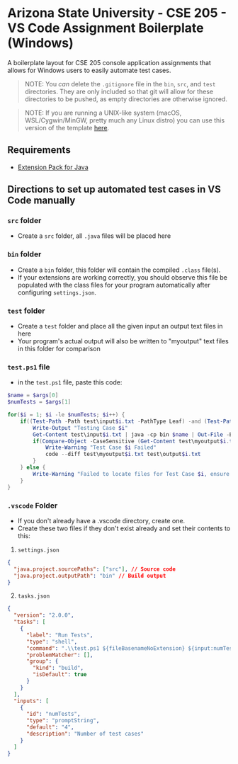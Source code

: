# Arizona State University - CSE 205 - VS Code Assignment Boilerplate (Windows)

A boilerplate layout for CSE 205 console application assignments that allows for Windows users to easily automate test cases.

> NOTE: You *can* delete the `.gitignore` file in the `bin`, `src`, and `test` directories. They are only included so that git will allow for these directories to be pushed, as empty directories are otherwise ignored.

> NOTE: If you are running a UNIX-like system (macOS, WSL/Cygwin/MinGW, pretty much any Linux distro) you can use this version of the template [here](https://github.com/SloppyFlipFlop/assignment_boilerplate).

## Requirements

- [Extension Pack for Java](https://marketplace.visualstudio.com/items?itemName=vscjava.vscode-java-pack)

## Directions to set up automated test cases in VS Code manually

### `src` folder

- Create a `src` folder, all `.java` files will be placed here

### `bin` folder

- Create a `bin` folder, this folder will contain the compiled `.class` file(s).
- If your extensions are working correctly, you should observe this file be populated with the class files for your program automatically after configuring `settings.json`.

### `test` folder

- Create a `test` folder and place all the given input an output text files in here
- Your program's actual output will also be written to "myoutput" text files in this folder for comparison

### `test.ps1` file

- in the `test.ps1` file, paste this code:

```ps1
$name = $args[0]
$numTests = $args[1]

for($i = 1; $i -le $numTests; $i++) {
    if((Test-Path -Path test\input$i.txt -PathType Leaf) -and (Test-Path -Path test\output$i.txt -PathType Leaf)) {
        Write-Output "Testing Case $i"
        Get-Content test\input$i.txt | java -cp bin $name | Out-File -Encoding utf8 test\myoutput$i.txt
        if(Compare-Object -CaseSensitive (Get-Content test\myoutput$i.txt) (Get-Content test\output$i.txt)) {
            Write-Warning "Test Case $i Failed"
            code --diff test\myoutput$i.txt test\output$i.txt
        }
    } else {
        Write-Warning "Failed to locate files for Test Case $i, ensure both input$i.txt and output$i.txt are present in the test directory"
    }
}
```

### `.vscode` Folder

- If you don't already have a .vscode directory, create one.
- Create these two files if they don't exist already and set their contents to this:
1. `settings.json`
```json
{
  "java.project.sourcePaths": ["src"], // Source code
  "java.project.outputPath": "bin" // Build output
}
```

2. `tasks.json`
```json
{
  "version": "2.0.0",
  "tasks": [
    {
      "label": "Run Tests",
      "type": "shell",
      "command": ".\\test.ps1 ${fileBasenameNoExtension} ${input:numTests}",
      "problemMatcher": [],
      "group": {
        "kind": "build",
        "isDefault": true
      }
    }
  ],
  "inputs": [
    {
      "id": "numTests",
      "type": "promptString",
      "default": "4",
      "description": "Number of test cases"
    }
  ]
}
```

